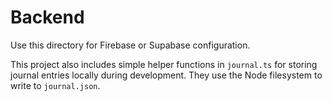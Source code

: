 # Backend

Use this directory for Firebase or Supabase configuration.

This project also includes simple helper functions in `journal.ts` for storing journal entries locally during development. They use the Node filesystem to write to `journal.json`.
